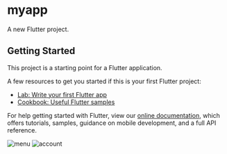 # myapp

A new Flutter project.

## Getting Started

This project is a starting point for a Flutter application.

A few resources to get you started if this is your first Flutter project:

- [Lab: Write your first Flutter app](https://flutter.dev/docs/get-started/codelab)
- [Cookbook: Useful Flutter samples](https://flutter.dev/docs/cookbook)

For help getting started with Flutter, view our
[online documentation](https://flutter.dev/docs), which offers tutorials,
samples, guidance on mobile development, and a full API reference.

![menu](https://user-images.githubusercontent.com/60227444/154067368-f40c046a-6a01-48da-89f5-129ea5e59755.png)
![account](https://user-images.githubusercontent.com/60227444/154067630-28e7b717-e387-4429-a011-e5d1e070a221.png)

